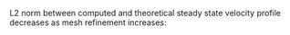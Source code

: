 L2 norm between computed and theoretical steady state velocity profile decreases as mesh refinement increases:

